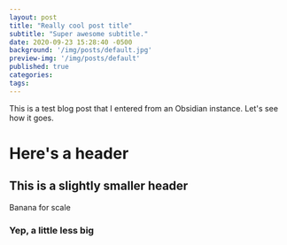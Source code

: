 ```yaml
---
layout: post
title: "Really cool post title"
subtitle: "Super awesome subtitle."
date: 2020-09-23 15:28:40 -0500
background: '/img/posts/default.jpg'
preview-img: '/img/posts/default'
published: true
categories:
tags:
---
```

<!-- don't forget to remove the published: false flag when ready to publish! -->
This is a test blog post that I entered from an Obsidian instance. Let's see how it goes.

# Here's a header
## This is a slightly smaller header
Banana for scale
### Yep, a little less big